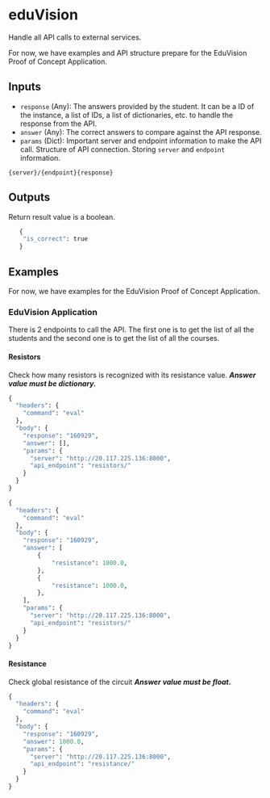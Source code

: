 # eduVision
Handle all API calls to external services.

For now, we have examples and API structure prepare for the EduVision Proof of Concept Application.

## Inputs

- `response` (Any): The answers provided by the student. It can be a ID of the instance, a list of IDs, a list of dictionaries, etc. to handle the response from the API.
- `answer` (Any): The correct answers to compare against the API response.
- `params` (Dict): Important server and endpoint information to make the API call.
Structure of API connection. Storing ```server``` and  ```endpoint``` information.

```
{server}/{endpoint}{response}
```

## Outputs
Return result value is a boolean.

```python
   {
    "is_correct": true
   }
```

## Examples
For now, we have examples for the EduVision Proof of Concept Application.

### EduVision Application

There is 2 endpoints to call the API. The first one is to get the list of all the students and the second one is to get the list of all the courses.

#### Resistors
Check how many resistors is recognized with its resistance value.
***Answer value must be dictionary.***

```python
{
  "headers": {
    "command": "eval"
  },
  "body": {
    "response": "160929",
    "answer": [],
    "params": {
      "server": "http://20.117.225.136:8000",
      "api_endpoint": "resistors/"
    }
  }
}
```

```python
{
  "headers": {
    "command": "eval"
  },
  "body": {
    "response": "160929",
    "answer": [
        {
            "resistance": 1000.0,
        },
        {
            "resistance": 1000.0,
        },
    ],
    "params": {
      "server": "http://20.117.225.136:8000",
      "api_endpoint": "resistors/"
    }
  }
}
```
#### Resistance
Check global resistance of the circuit
***Answer value must be float.***

```python
{
  "headers": {
    "command": "eval"
  },
  "body": {
    "response": "160929",
    "answer": 1000.0,
    "params": {
      "server": "http://20.117.225.136:8000",
      "api_endpoint": "resistance/"
    }
  }
}
```